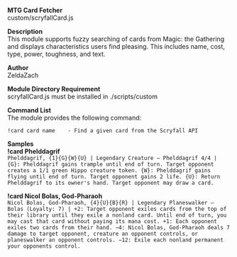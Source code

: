 **MTG Card Fetcher**    
custom/scryfallCard.js

**Description**    
This module supports fuzzy searching of cards from Magic: the Gathering and displays characteristics users find pleasing. This includes name, cost, type, power, toughness, and text.
    
**Author**    
ZeldaZach
    
**Module Directory Requirement**    
scryfallCard.js must be installed in ./scripts/custom
    
**Command List**    
The module provides the following command:
```
!card card name    - Find a given card from the Scryfall API
```
**Samples**    
**!card Phelddagrif**    
`Phelddagrif, {1}{G}{W}{U} | Legendary Creature — Phelddagrif 4/4 | {G}: Phelddagrif gains trample until end of turn. Target opponent creates a 1/1 green Hippo creature token. {W}: Phelddagrif gains flying until end of turn. Target opponent gains 2 life. {U}: Return Phelddagrif to its owner's hand. Target opponent may draw a card.`

**!card Nicol Bolas, God-Pharaoh**    
`Nicol Bolas, God-Pharaoh, {4}{U}{B}{R} | Legendary Planeswalker — Bolas (Loyalty: 7) | +2: Target opponent exiles cards from the top of their library until they exile a nonland card. Until end of turn, you may cast that card without paying its mana cost. +1: Each opponent exiles two cards from their hand. −4: Nicol Bolas, God-Pharaoh deals 7 damage to target opponent, creature an opponent controls, or planeswalker an opponent controls. −12: Exile each nonland permanent your opponents control.`
